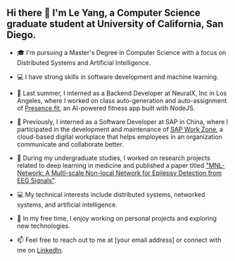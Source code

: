 ## Hi there 👋 I'm Le Yang, a Computer Science graduate student at University of California, San Diego.

- 🎓 I'm pursuing a Master's Degree in Computer Science with a focus on Distributed Systems and Artificial Intelligence.

- 💻 I have strong skills in software development and machine learning.

- 💼 Last summer, I interned as a Backend Developer at NeuralX, Inc in Los Angeles, where I worked on class auto-generation and auto-assignment of [Presence.fit](https://apps.apple.com/us/app/presence-fit/id1494435397), an AI-powered fitness app built with NodeJS.

- 🏢 Previously, I interned as a Software Developer at SAP in China, where I participated in the development and maintenance of [SAP Work Zone](https://www.sap.com/products/technology-platform/workzone.html), a cloud-based digital workplace that helps employees in an organization communicate and collaborate better.

- 📜 During my undergraduate studies, I worked on research projects related to deep learning in medicine and published a paper titled ["MNL-Network: A Multi-scale Non-local Network for Epilepsy Detection from EEG Signals"](https://www.frontiersin.org/articles/10.3389/fnins.2020.00870/full).

- 💻 My technical interests include distributed systems, networked systems, and artificial intelligence.

- 🌟 In my free time, I enjoy working on personal projects and exploring new technologies.

- 📫 Feel free to reach out to me at [your email address] or connect with me on [LinkedIn](https://www.linkedin.com/in/le-yang-ucsd/).


<!-- [![Easonrust's github stats](https://github-readme-stats.vercel.app/api?username=Easonrust&count_private=true&hide=contribs&show_icons=true)](https://github.com/anuraghazra/github-readme-stats) -->

